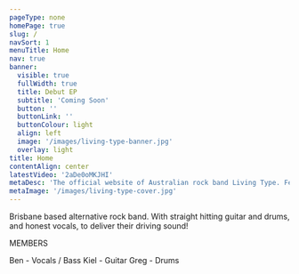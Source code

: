 ```yaml
---
pageType: none
homePage: true
slug: /
navSort: 1
menuTitle: Home
nav: true
banner:
  visible: true
  fullWidth: true
  title: Debut EP
  subtitle: 'Coming Soon'
  button: ''
  buttonLink: ''
  buttonColour: light
  align: left
  image: '/images/living-type-banner.jpg'
  overlay: light
title: Home
contentAlign: center
latestVideo: '2aDe0oMKJHI'
metaDesc: 'The official website of Australian rock band Living Type. Featuring tour dates, music and news.'
metaImage: '/images/living-type-cover.jpg'
---
```

Brisbane based alternative rock band. With straight hitting guitar and drums, and honest vocals, to deliver their driving sound!


MEMBERS

Ben - Vocals / Bass
Kiel - Guitar
Greg - Drums
